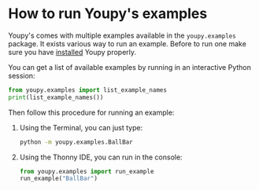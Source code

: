 # How to run Youpy's examples

Youpy's comes with multiple examples available in the `youpy.examples`
package. It exists various way to run an example. Before to run one
make sure you have [installed](INSTALL.md) Youpy properly.

You can get a list of available examples by running in an interactive
Python session:

```python
from youpy.examples import list_example_names
print(list_example_names())
```

Then follow this procedure for running an example:

1. Using the Terminal, you can just type:
   ```bash
   python -m youpy.examples.BallBar
   ```
1. Using the Thonny IDE, you can run in the console:
   ```python
   from youpy.examples import run_example
   run_example("BallBar")
   ```
